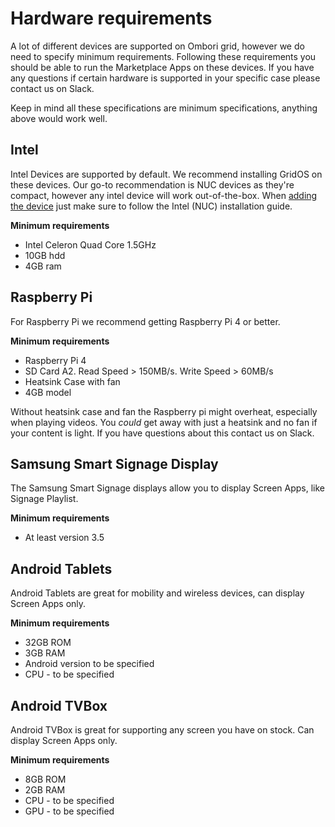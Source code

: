 # Hardware requirements
A lot of different devices are supported on Ombori grid, however we do need to specify minimum requirements. Following these requirements you should be able to run the Marketplace Apps on these devices. If you have any questions if certain hardware is supported in your specific case please contact us on Slack.

Keep in mind all these specifications are minimum specifications, anything above would work well.

## Intel
Intel Devices are supported by default. We recommend installing GridOS on these devices. Our go-to recommendation is NUC devices as they're compact, however any intel device will work out-of-the-box. When [adding the device](/concepts/adding-device/) just make sure to follow the Intel (NUC) installation guide.

**Minimum requirements**

- Intel Celeron Quad Core 1.5GHz
- 10GB hdd
- 4GB ram

## Raspberry Pi
For Raspberry Pi we recommend getting Raspberry Pi 4 or better. 

**Minimum requirements**
- Raspberry Pi 4
- SD Card A2. Read Speed > 150MB/s. Write Speed > 60MB/s
- Heatsink Case with fan
- 4GB model

Without heatsink case and fan the Raspberry pi might overheat, especially when playing videos. You *could* get away with just a heatsink and no fan if your content is light. If you have questions about this contact us on Slack.

## Samsung Smart Signage Display
The Samsung Smart Signage displays allow you to display Screen Apps, like Signage Playlist.

**Minimum requirements**

- At least version 3.5

## Android Tablets
Android Tablets are great for mobility and wireless devices, can display Screen Apps only. 

**Minimum requirements**

- 32GB ROM
- 3GB RAM
- Android version to be specified
- CPU - to be specified


## Android TVBox
Android TVBox is great for supporting any screen you have on stock. Can display Screen Apps only.

**Minimum requirements**

- 8GB ROM
- 2GB RAM
- CPU - to be specified
- GPU - to be specified